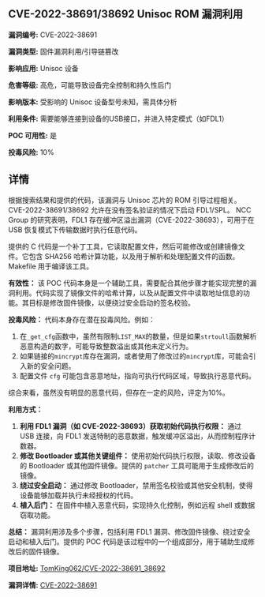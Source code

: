 ## CVE-2022-38691/38692 Unisoc ROM 漏洞利用

**漏洞编号:** CVE-2022-38691

**漏洞类型:** 固件漏洞利用/引导链篡改

**影响应用:** Unisoc 设备

**危害等级:** 高危，可能导致设备完全控制和持久性后门

**影响版本:** 受影响的 Unisoc 设备型号未知，需具体分析

**利用条件:** 需要能够连接到设备的USB接口，并进入特定模式（如FDL1）

**POC 可用性:** 是

**投毒风险:** 10%

## 详情

根据搜索结果和提供的代码，该漏洞与 Unisoc 芯片的 ROM 引导过程相关。CVE-2022-38691/38692 允许在没有签名验证的情况下启动 FDL1/SPL。 NCC Group 的研究表明，FDL1 存在缓冲区溢出漏洞（CVE-2022-38693），可用于在 USB 恢复模式下传输数据时执行任意代码。

提供的 C 代码是一个补丁工具，它读取配置文件，然后可能修改或创建镜像文件。它包含 SHA256 哈希计算功能，以及用于解析和处理配置文件的函数。Makefile 用于编译该工具。

**有效性：**
该 POC 代码本身是一个辅助工具，需要配合其他步骤才能实现完整的漏洞利用。代码实现了镜像文件的哈希计算，以及从配置文件中读取地址信息的功能。其目标是修改固件镜像，以便绕过安全启动的签名校验。

**投毒风险：**
代码本身存在潜在投毒风险。例如：
1.  在`_get_cfg`函数中，虽然有限制`LIST_MAX`的数量，但是如果`strtoull`函数解析恶意构造的数字，可能导致整数溢出或其他未定义行为。
2.  如果链接的`mincrypt`库存在漏洞，或者使用了修改过的`mincrypt`库，可能会引入新的安全问题。
3.  配置文件 `cfg` 可能包含恶意地址，指向可执行代码区域，导致执行恶意代码。

综合来看，虽然没有明显的恶意代码，但存在一定的风险，评定为10%。

**利用方式：**
1.  **利用 FDL1 漏洞（如 CVE-2022-38693）获取初始代码执行权限：** 通过 USB 连接，向 FDL1 发送特制的恶意数据，触发缓冲区溢出，从而控制程序计数器。
2.  **修改 Bootloader 或其他关键组件：** 使用初始代码执行权限，读取、修改设备的 Bootloader 或其他固件镜像。提供的 `patcher` 工具可能用于生成修改后的镜像。
3.  **绕过安全启动：** 通过修改 Bootloader，禁用签名校验或其他安全机制，使得设备能够加载并执行未经授权的代码。
4.  **植入后门：** 在固件中植入恶意代码，实现持久化控制，例如远程 shell 或数据窃取功能。

**总结：** 漏洞利用涉及多个步骤，包括利用 FDL1 漏洞、修改固件镜像、绕过安全启动和植入后门。提供的 POC 代码是该过程中的一个组成部分，用于辅助生成修改后的固件镜像。


**项目地址:** [TomKing062/CVE-2022-38691_38692](https://github.com/TomKing062/CVE-2022-38691_38692)

**漏洞详情:** [CVE-2022-38691](https://nvd.nist.gov/vuln/detail/CVE-2022-38691)